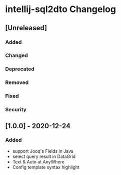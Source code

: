 <!-- Keep a Changelog guide -> https://keepachangelog.com -->

# intellij-sql2dto Changelog

## [Unreleased]
### Added

### Changed

### Deprecated

### Removed

### Fixed

### Security

## [1.0.0] - 2020-12-24

### Added

- support Jooq's Fields in Java
- select query result in DataGrid
- Text & Auto at AnyWhere
- Config template syntax highlight




